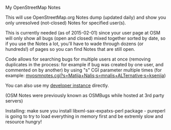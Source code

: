 My OpenStreetMap Notes 

This will use OpenStreetMap.org Notes dump (updated daily) and show you only unresolved (not-closed) Notes for specified user(s).

This is currently needed (as of 2015-02-01) since your user page at OSM will
only show all bugs (open and closed) mixed together sorted by date, so if
you use the Notes a lot, you'll have to wade through dozens (or hundreds!)
of pages so you can find Notes that are still open.

Code allows for searching bugs for multiple users at once (removing
duplicates in the process: for example if bug was created by one user, and
commented on by another) by using "s" CGI parameter multiple times (for example:
<A HREF="http://my-notes.osm-hr.org/myosmnotes.cgi?s=Matija+Nalis;s=mnalis+ALTernative;s=ksenija">myosmnotes.cgi?s=Matija+Nalis;s=mnalis+ALTernative;s=ksenija</A>)


You can also use my <A HREF="http://my-notes.osm-hr.org/">developer instance</A> directly.

(OSM Notes were previously known as OSMBugs while hosted at 3rd party servers)

Installing:
make sure you install libxml-sax-expatxs-perl package - pureperl is going to try to load everything in memory first
and be extremly slow and resource hungry!
